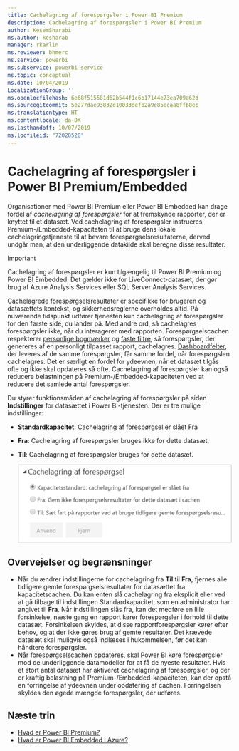 ```yaml
---
title: Cachelagring af forespørgsler i Power BI Premium
description: Cachelagring af forespørgsler i Power BI Premium
author: KesemSharabi
ms.author: kesharab
manager: rkarlin
ms.reviewer: bhmerc
ms.service: powerbi
ms.subservice: powerbi-service
ms.topic: conceptual
ms.date: 10/04/2019
LocalizationGroup: ''
ms.openlocfilehash: 6e68f515581d62b544f1c6b17144e73ea709a62d
ms.sourcegitcommit: 5e277dae93832d10033defb2a9e85ecaa8ffb8ec
ms.translationtype: HT
ms.contentlocale: da-DK
ms.lasthandoff: 10/07/2019
ms.locfileid: "72020528"
---
```

# <a name="query-caching-in-power-bi-premiumembedded"></a>Cachelagring af forespørgsler i Power BI Premium/Embedded

Organisationer med Power BI Premium eller Power BI Embedded kan drage fordel af *cachelagring af forespørgsler* for at fremskynde rapporter, der er knyttet til et datasæt. Ved cachelagring af forespørgsler instrueres Premium-/Embedded-kapaciteten til at bruge dens lokale cachelagringstjeneste til at bevare forespørgselsresultaterne, derved undgår man, at den underliggende datakilde skal beregne disse resultater.

> [!IMPORTANT]
> Cachelagring af forespørgsler er kun tilgængelig til Power BI Premium og Power BI Embedded. Det gælder ikke for LiveConnect-datasæt, der gør brug af Azure Analysis Services eller SQL Server Analysis Services.

Cachelagrede forespørgselsresultater er specifikke for brugeren og datasættets kontekst, og sikkerhedsreglerne overholdes altid. På nuværende tidspunkt udfører tjenesten kun cachelagring af forespørgsler for den første side, du lander på. Med andre ord, så cachelagres forespørgsler ikke, når du interagerer med rapporten. Forespørgselscachen respekterer [personlige bogmærker](consumer/end-user-bookmarks.md#personal-bookmarks) og [faste filtre](https://powerbi.microsoft.com/blog/announcing-persistent-filters-in-the-service/), så forespørgsler, der genereres af en personligt tilpasset rapport, cachelagres. [Dashboardfelter](service-dashboard-tiles.md), der leveres af de samme forespørgsler, får samme fordel, når forespørgslen cachelagres. Det er særligt en fordel for ydeevnen, når et datasæt tilgås ofte og ikke skal opdateres så ofte. Cachelagring af forespørgsler kan også reducere belastningen på Premium-/Embedded-kapaciteten ved at reducere det samlede antal forespørgsler.

Du styrer funktionsmåden af cachelagring af forespørgsler på siden **Indstillinger** for datasættet i Power BI-tjenesten. Der er tre mulige indstillinger:

- **Standardkapacitet**: Cachelagring af forespørgsel er slået Fra
- **Fra**: Cachelagring af forespørgsler bruges ikke for dette datasæt.
- **Til**: Cachelagring af forespørgsler bruges for dette datasæt.

    ![Dialogboks for cachelagring af forespørgsler](media/power-bi-query-caching/power-bi-query-3-options.png)

## <a name="considerations-and-limitations"></a>Overvejelser og begrænsninger

- Når du ændrer indstillingerne for cachelagring fra **Til** til **Fra**, fjernes alle tidligere gemte forespørgselsresultater for datasættet fra kapacitetscachen. Du kan enten slå cachelagring fra eksplicit eller ved at gå tilbage til indstillingen Standardkapacitet, som en administrator har angivet til **Fra**. Når indstillingen slås fra, kan det medføre en lille forsinkelse, næste gang en rapport kører forespørgsler i forhold til dette datasæt. Forsinkelsen skyldes, at disse rapportforespørgsler kører efter behov, og at der ikke gøres brug af gemte resultater. Det krævede datasæt skal muligvis også indlæses i hukommelsen, før det kan håndtere forespørgsler.
- Når forespørgselscachen opdateres, skal Power BI køre forespørgsler mod de underliggende datamodeller for at få de nyeste resultater. Hvis et stort antal datasæt har aktiveret cachelagring af forespørgsler, og der er kraftig belastning på Premium-/Embedded-kapaciteten, kan der opstå en forringelse af ydeevnen under opdatering af cachen. Forringelsen skyldes den øgede mængde forespørgsler, der udføres.

## <a name="next-steps"></a>Næste trin

* [Hvad er Power BI Premium?](service-premium-what-is.md)
* [Hvad er Power BI Embedded i Azure?](developer/azure-pbie-what-is-power-bi-embedded.md)
